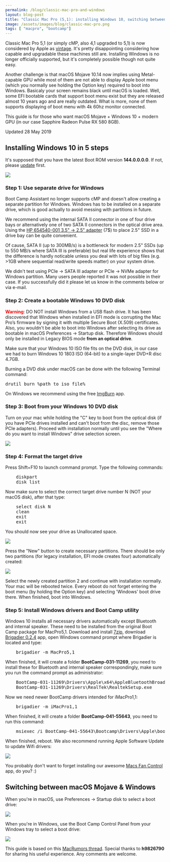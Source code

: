 ```yaml
---
permalink: /blog/classic-mac-pro-and-windows
layout: blog-post
title: "Classic Mac Pro (5,1): installing Windows 10, switching between macOS Mojave &amp; Windows without boot screen"
image: /assets/images/blog/classic-mac-pro.png
tags: [ "macpro", "bootcamp"]
---
```


Classic Mac Pro 5,1 (or simply cMP, also 4,1 upgraded to 5,1) is now considered by Apple as [vintage][6]. It's pretty 
disappointing considering how capable and upgradable these machines still are. Installing Windows is no longer officially 
supported, but it's completely possible though not quite easy. 

Another challenge is that macOS Mojave 10.14 now implies using Metal-capable GPU while most of them are not able to 
display Apple boot menu (which you normally see holding the Option key) required to boot into Windows. Basicaly your screen
remains black until macOS is loaded. Well, some EFI bootable cards that support boot menu exist but they are released almost 
10 years ago and are really outdated. What is more, none of them supports displaying of boot menu with 4k 60hz monitor connected.

This guide is for those who want macOS Mojave + Windows 10 + modern GPU (in our case Sapphire Radeon Pulse RX 580 8GB).

<!--more-->

<p class="font-gray font-xs text-right">Updated 28 May 2019</p>

<h2>Installing Windows 10 in 5 steps</h2>

It's supposed that you have the latest Boot ROM version **144.0.0.0.0**. If not, please [update][7] first.

<p class="text-center">
	<img src="/assets/images/blog/classic-mac-pro-firmware.png">
</p>

<h3>Step 1: Use separate drive for Windows</h3>

Boot Camp Assistant no longer supports cMP and doesn't allow creating a separate partition for Windows.
Windows has to be installed on a separate drive, which is good actually to avoid messing with partitions in future.

We recommend using the internal SATA II connector in one of four drive bays or alternatively one of two SATA II connectors in the optical drive area. 
Using the [HP 654540-001 3.5" → 2.5" adapter][1] (7$) to place 2.5" SSD in a drive bay can be quite convenient.

Of cause, SATA II (up to 300MB/s) is a bottleneck for modern 2.5" SSDs (up to 550 MB/s where SATA III is preferable) 
but real life experience shows that the difference is hardly noticable unless you deal 
with lots of big files (e.g. >1GB where sequential read/write speeds matter) on your system drive.

We didn't test using PCIe → SATA III adapter or PCIe → NVMe adapter for Windows partition. Many users people reported it was not possible in their case. If you successfully did it please let us know in the comments below or via e-mail.

<h3>Step 2: Create a bootable Windows 10 DVD disk</h3>

**<span style="color:red">Warning</span>**: DO NOT install Windows from a USB flash drive. It has been discovered that Windows when installed in EFI mode is corrupting the Mac Pro’s firmware by signing it with multiple Secure Boot (X.509) certificates. Also, you wouldn't be able to boot into Windows after selecting its drive as bootable in macOS Preferences → Startup disk. Therefore Windows should only be installed in Legacy BIOS mode **from an optical drive**.

Make sure that your Windows 10 ISO file fits on the DVD disk, in our case we had to burn Windows 10 1803 ISO (64-bit) to a single-layer DVD+R disc 4.7GB. 

Burning a DVD disk under macOS can be done with the following Terminal command:

<pre>drutil burn %path_to_iso_file%</pre>

On Windows we recommend using the free [ImgBurn][3] app.

<h3>Step 3: Boot from your Windows 10 DVD disk</h3>

Turn on your mac while holding the "C" key to boot from the optical disk (if you have PCIe drives installed and can't boot from the disc, remove those PCIe adapters).
Proceed with installation normally until you see the "Where do you want to install Windows" drive selection screen.

<p class="text-center">
	<img src="/assets/images/blog/classic-mac-pro-windows-drive-selection-1.png">
</p>

<h3>Step 4: Format the target drive</h3>

Press Shift+F10 to launch command prompt. Type the following commands:

<pre>
    diskpart
    disk list
</pre>

Now make sure to select the correct target drive number N (NOT your macOS disk), after that type:

<pre>
    select disk N
    clean
    exit
    exit
</pre>

You should now see your drive as Unallocated space.

<p class="text-center">
	<img src="/assets/images/blog/classic-mac-pro-windows-drive-selection.png">
</p>

Press the "New" button to create necessary partitions. There should be only two partitions (for legacy installation, EFI mode creates four) automatically created:

<p class="text-center">
	<img src="/assets/images/blog/classic-mac-pro-windows-drive-selection-2.png">
</p>

Select the newly created partition 2 and continue with installation normally. Your mac will be rebooted twice.
Every reboot do not forget entering the boot menu (by holding the Option key) and selecting 'Windows' boot drive there. When finished, boot into Windows. 

<h3>Step 5: Install Windows drivers and Boot Camp utility</h3>

Windows 10 installs all necessary drivers automatically except Bluetooth and internal speaker. 
These need to be installed from the original Boot Camp package for MacPro5,1.
Download and install [7zip][4], download [Brigadier 0.2.4][5] app, open Windows command prompt where Brigadier is located and type:

<pre>
	brigadier -m MacPro5,1
</pre>

When finished, it will create a folder **BootCamp-031-11269**, you need to install these for Bluetooth and internal speaker correspondingly, make sure you run the command prompt as administrator: 

<pre>
	BootCamp-031-11269\Drivers\Apple\x64\AppleBluetoothBroadcomInstaller64.exe
	BootCamp-031-11269\Drivers\RealTek\RealtekSetup.exe
</pre>

Now we need newer BootCamp drivers intended for iMacPro1,1:

<pre>
	brigadier -m iMacPro1,1
</pre>

When finished, it will create a folder **BootCamp-041-55643**, you need to run this command: 

<pre>
	msiexec /i BootCamp-041-55643\Bootcamp\Drivers\Apple\bootcamp.msi 
</pre>

When finished, reboot. We also recommend running Apple Software Update to update Wifi drivers:

<p class="text-center">
	<img src="/assets/images/blog/classic-mac-pro-windows-wifi-update.png">
</p>

You probably don't want to forget installing our awesome [Macs Fan Control][8] app, do you? :)

<h2>Switching between macOS Mojave &amp; Windows</h2>

When you're in macOS, use Preferences → Startup disk to select a boot drive:

<p class="text-center">
	<img src="/assets/images/blog/classic-mac-pro-mac-boot-menu.png">
</p>

When you're in Windows, use the Boot Camp Control Panel from your Windows tray to select a boot drive:

<p class="text-center">
	<img src="/assets/images/blog/classic-mac-pro-windows-boot-menu.png">
</p>

This guide is based on this [MacRumors thread][2]. Special thanks to **h9826790** for sharing his useful experience. Any comments are welcome.

[1]: https://www.ebay.com/itm/new-hp-654540-001-2-5-to-3-5-Drive-Adapter-tray-for-hp-g9-g8-N54L-651314-001/152919595060?ssPageName=STRK%3AMEBIDX%3AIT&_trksid=p2057872.m2749.l2649
[2]: https://forums.macrumors.com/threads/how-to-boot-camp-without-a-boot-screen.2114788/
[3]: http://www.imgburn.com/
[4]: https://www.7-zip.org/
[5]: https://github.com/timsutton/brigadier/releases/download/0.2.4/brigadier.exe
[6]: https://support.apple.com/en-us/HT201624
[7]: https://forums.macrumors.com/threads/mp5-1-what-you-have-to-do-to-upgrade-to-mojave-bootrom-upgrade-instructions.2142418/
[8]: https://www.crystalidea.com/macs-fan-control